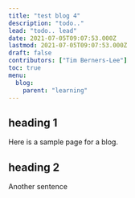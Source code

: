 ```yaml
---
title: "test blog 4"
description: "todo.."
lead: "todo.. lead"
date: 2021-07-05T09:07:53.000Z
lastmod: 2021-07-05T09:07:53.000Z
draft: false
contributors: ["Tim Berners-Lee"]
toc: true
menu:
  blog:
    parent: "learning"
---
```


## heading 1

Here is a sample page for a blog.

## heading 2

Another sentence

